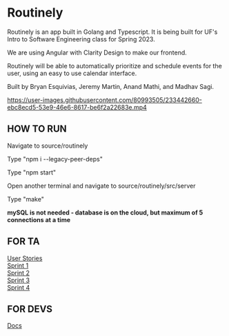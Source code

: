 # Routinely

Routinely is an app built in Golang and Typescript. It is being built for UF's Intro to Software Engineering class for Spring 2023.

We are using Angular with Clarity Design to make our frontend.

Routinely will be able to automatically prioritize and schedule events for the user, using an easy to use calendar interface.

Built by Bryan Esquivias, Jeremy Martin, Anand Mathi, and Madhav Sagi.

https://user-images.githubusercontent.com/80993505/233442660-ebc8ecd5-53e9-46e6-8617-be6f2a22683e.mp4



## HOW TO RUN
Navigate to source/routinely

Type "npm i --legacy-peer-deps"

Type "npm start"

Open another terminal and navigate to source/routinely/src/server

Type "make"

**mySQL is not needed - database is on the cloud, but maximum of 5 connections at a time**


## FOR TA
[User Stories](docs/user_stories.md)   
[Sprint 1](docs/Sprint1.md)   
[Sprint 2](docs/Sprint2.md)   
[Sprint 3](docs/Sprint3.md)   
[Sprint 4](docs/Sprint4.md)


## FOR DEVS 

[Docs](docs/dev_docs.md)
